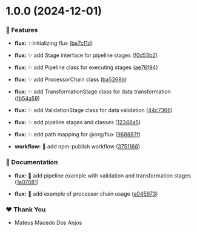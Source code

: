 # 1.0.0 (2024-12-01)


### 🚀 Features

- **flux:** ✨initializing flux ([be7cf1d](https://github.com/mateusmacedo/org/commit/be7cf1d))

- **flux:** ✨ add Stage interface for pipeline stages ([f0d53b2](https://github.com/mateusmacedo/org/commit/f0d53b2))

- **flux:** ✨ add Pipeline class for executing stages ([ae76f94](https://github.com/mateusmacedo/org/commit/ae76f94))

- **flux:** :sparkles: add ProcessorChain class ([ba5268b](https://github.com/mateusmacedo/org/commit/ba5268b))

- **flux:** ✨ add TransformationStage class for data transformation ([fb54a59](https://github.com/mateusmacedo/org/commit/fb54a59))

- **flux:** ✨ add ValidationStage class for data validation ([44c7366](https://github.com/mateusmacedo/org/commit/44c7366))

- **flux:** ✨ add pipeline stages and classes ([12348a5](https://github.com/mateusmacedo/org/commit/12348a5))

- **flux:** ✨ add path mapping for @org/flux ([968887f](https://github.com/mateusmacedo/org/commit/968887f))

- **workflow:** 🚀 add npm-publish workflow ([3751168](https://github.com/mateusmacedo/org/commit/3751168))


### 📖 Documentation

- **flux:** 📝 add pipeline example with validation and transformation stages ([1a07081](https://github.com/mateusmacedo/org/commit/1a07081))

- **flux:** 📝 add example of processor chain usage ([a045973](https://github.com/mateusmacedo/org/commit/a045973))


### ❤️  Thank You

- Mateus Macedo Dos Anjos